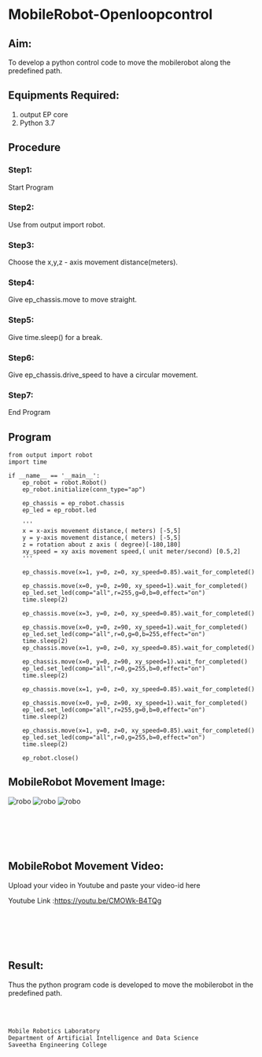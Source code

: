 # MobileRobot-Openloopcontrol
## Aim:

To develop a python control code to move the mobilerobot along the predefined path.

## Equipments Required:
1. output EP core
2. Python 3.7

## Procedure

### Step1:
Start Program

### Step2:
Use from output import robot.


### Step3:
Choose the x,y,z - axis movement distance(meters).

### Step4:
Give ep_chassis.move to move straight.

### Step5:
Give time.sleep() for a break.

### Step6:
Give ep_chassis.drive_speed to have a circular movement.

### Step7:
End Program

## Program
```
from output import robot
import time

if __name__ == '__main__':
    ep_robot = robot.Robot()
    ep_robot.initialize(conn_type="ap")

    ep_chassis = ep_robot.chassis
    ep_led = ep_robot.led

    '''
    x = x-axis movement distance,( meters) [-5,5]
    y = y-axis movement distance,( meters) [-5,5]
    z = rotation about z axis ( degree)[-180,180]
    xy_speed = xy axis movement speed,( unit meter/second) [0.5,2]
    '''

    ep_chassis.move(x=1, y=0, z=0, xy_speed=0.85).wait_for_completed()

    ep_chassis.move(x=0, y=0, z=90, xy_speed=1).wait_for_completed()
    ep_led.set_led(comp="all",r=255,g=0,b=0,effect="on")   
    time.sleep(2)

    ep_chassis.move(x=3, y=0, z=0, xy_speed=0.85).wait_for_completed()

    ep_chassis.move(x=0, y=0, z=90, xy_speed=1).wait_for_completed()
    ep_led.set_led(comp="all",r=0,g=0,b=255,effect="on")   
    time.sleep(2)
    ep_chassis.move(x=1, y=0, z=0, xy_speed=0.85).wait_for_completed()

    ep_chassis.move(x=0, y=0, z=90, xy_speed=1).wait_for_completed()
    ep_led.set_led(comp="all",r=0,g=255,b=0,effect="on")   
    time.sleep(2)

    ep_chassis.move(x=1, y=0, z=0, xy_speed=0.85).wait_for_completed()

    ep_chassis.move(x=0, y=0, z=90, xy_speed=1).wait_for_completed()
    ep_led.set_led(comp="all",r=255,g=0,b=0,effect="on")   
    time.sleep(2)

    ep_chassis.move(x=1, y=0, z=0, xy_speed=0.85).wait_for_completed()
    ep_led.set_led(comp="all",r=0,g=255,b=0,effect="on")   
    time.sleep(2)

    ep_robot.close()

```

## MobileRobot Movement Image:

![robo](./img/output1.jpeg)
![robo](./img/output2.jpeg)
![robo](./img/output3.jpeg)


<br/>
<br/>
<br/>
<br/>

## MobileRobot Movement Video:

Upload your video in Youtube and paste your video-id here

Youtube Link :[https://youtu.be/CMOWk-B4TQg ](https://youtu.be/CMOWk-B4TQg)

<br/>
<br/>
<br/>
<br/>

## Result:
Thus the python program code is developed to move the mobilerobot in the predefined path.


<br/>
<br/>

```
Mobile Robotics Laboratory
Department of Artificial Intelligence and Data Science
Saveetha Engineering College
```
